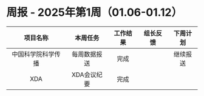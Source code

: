 
# 周报 - 2025年第1周（01.06-01.12）


|   项目名称    |  本周任务   | 工作结果 | 组长反馈 | 下周计划 |
| :-------: | :-----: | :--: | :--: | :--: |
| 中国科学院科学传播 | 每周数据报送  |  完成  |      | 继续报送 |
|    XDA    | XDA会议纪要 |  完成  |      |      |


